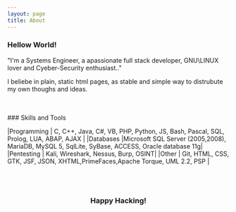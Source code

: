 ```yaml
---
layout: page
title: About
---
```


### Hellow World!

"I'm a Systems Engineer, a apassionate full stack developer, GNU\\LINUX lover and Cyeber-Security enthusiast.."

I beliebe in plain, static html pages, as stable and simple way to distrubute my own thoughs and ideas.  
  
  
<br>
<br>
### Skills and Tools

|Programming 	| C, C++, Java, C#, VB, PHP, Python, JS, Bash, Pascal, SQL, Prolog, LUA, ABAP, AJAX	|
|Databases    |Microsoft SQL Server (2005,2008), MariaDB, MySQL 5, SqlLite, SyBase, ACCESS, Oracle database 11g| 
|Pentesting 	| Kali, Wireshark, Nessus, Burp, OSINT|
|Other 		| Git, HTML, CSS, GTK, JSF, JSON, XHTML,PrimeFaces,Apache Torque, UML 2.2, PSP 	|



<div align="center">
  <script align="center" src="https://www.hackthebox.eu/badge/450688"></script>
</div>  
 
<br>   
<br>
<h3 id="Happy Hacking" align="center">  Happy Hacking! </h3>







